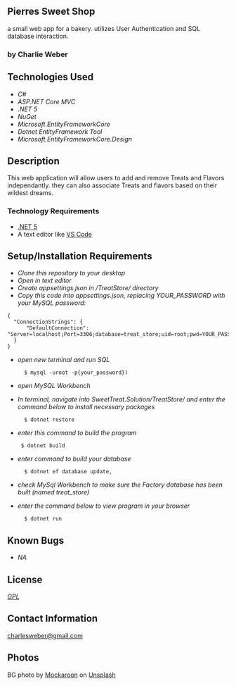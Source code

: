 ## Pierres Sweet Shop

a small web app for a bakery. utilizes User Authentication and SQL database interaction.

### by Charlie Weber

## Technologies Used

* _C#_
* _ASP.NET Core MVC_
* _.NET 5_
* _NuGet_
* _Microsoft.EntityFrameworkCore_
* _Dotnet EntityFramework Tool_
* _Microsoft.EntityFrameworkCore.Design_


## Description
This web application will allow users to add and remove Treats and Flavors independantly. they can also associate Treats and flavors based on their wildest dreams.


### Technology Requirements

* [.NET 5](https://dotnet.microsoft.com/download/dotnet/5.0)
* A text editor like [VS Code](https://code.visualstudio.com/)

## Setup/Installation Requirements

* _Clone this repository to your desktop_
* _Open in text editor_
* _Create appsettings.json in /TreatStore/ directory_
* _Copy this code into appsettings.json, replacing YOUR_PASSWORD with your MySQL password:_
```
{
  "ConnectionStrings": {
      "DefaultConnection": "Server=localhost;Port=3306;database=treat_store;uid=root;pwd=YOUR_PASSWORD;"
  }
}
```
* _open new terminal and run SQL_

        $ mysql -uroot -p{your_password})
* _open MySQL Workbench_
* _In terminal, navigate into SweetTreat.Solution/TreatStore/ and enter the command below to install necessary packages_

        $ dotnet restore
* _enter this command to build the program_

       $ dotnet build
* _enter command to build your database_

        $ dotnet ef database update,
* _check MySql Workbench to make sure the Factory database has been built (named treat_store)_
* _enter the command below to view program in your browser_

        $ dotnet run

  

## Known Bugs

* _NA_

## License
_[GPL](https://opensource.org/licenses/gpl-license)_

## Contact Information

charlesweber@gmail.com
## Photos
BG photo by <a href="https://unsplash.com/@mockaroon?utm_source=unsplash&utm_medium=referral&utm_content=creditCopyText">Mockaroon</a> on <a href="https://unsplash.com/s/photos/treat?utm_source=unsplash&utm_medium=referral&utm_content=creditCopyText">Unsplash</a>
  

  